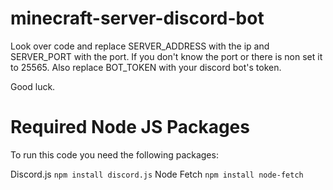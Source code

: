 # minecraft-server-discord-bot

Look over code and replace SERVER_ADDRESS with the ip and SERVER_PORT with the port. If you don't know the port or there is non set it to 25565.
Also replace BOT_TOKEN with your discord bot's token.

Good luck.

# Required Node JS Packages

To run this code you need the following packages:

Discord.js
```npm install discord.js```
Node Fetch
```npm install node-fetch```
